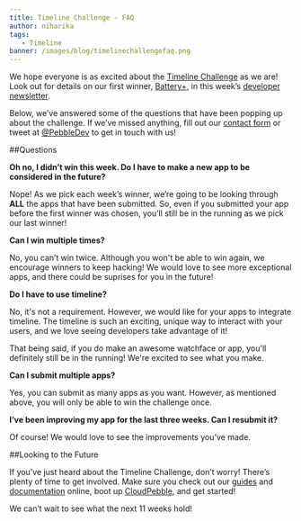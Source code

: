 ```yaml
---
title: Timeline Challenge - FAQ
author: niharika
tags:
   - Timeline
banner: /images/blog/timelinechallengefaq.png
---
```


We hope everyone is as excited about the
[Timeline Challenge](/blog/2015/04/14/the-timeline-challenge-is-live/)
 as we are! Look out for details on our first winner,
[Battery+](https://apps.getpebble.com/applications/55197642d6fa6f2633000092),
in this week’s [developer newsletter](http://pbl.io/devnewsletter).

Below, we’ve answered some of the questions that have been popping up
about the challenge. If we’ve missed anything, fill out our
[contact form](/contact/) or tweet at [@PebbleDev](https://twitter.com/PebbleDev)
 to get in touch with us!




##Questions

**Oh no, I didn’t win this week. Do I have to make a new app to be considered
in the future?**

Nope! As we pick each week’s winner, we’re going to be looking through **ALL**
the apps that have been submitted. So, even if you submitted your app before
the first winner was chosen, you’ll still be in the running as we pick our last winner!

**Can I win multiple times?**

No, you can’t win twice. Although you won't be able to win again,
we encourage winners to keep hacking! We would love to see more exceptional apps, and
there could be suprises for you in the future!

**Do I have to use timeline?**

No, it's not a requirement. However, we would like for your apps to integrate timeline. The
timeline is such an exciting, unique way to interact with your users, and we love seeing
developers take advantage of it!

That being said, if you do make an awesome watchface or app, you'll definitely still be in
the running! We're excited to see what you make.  

**Can I submit multiple apps?**

Yes, you can submit as many apps as you want. However, as mentioned above,
you will only be able to win the challenge once.

**I’ve been improving my app for the last three weeks. Can I resubmit it?**

Of course! We would love to see the improvements you’ve made.

##Looking to the Future

If you’ve just heard about the Timeline Challenge, don’t worry! There’s plenty
of time to get involved. Make sure you check out our [guides](/guides/) and
[documentation](/docs) online, boot up [CloudPebble](https://cloudpebble.net/),
and get started!

We can’t wait to see what the next 11 weeks hold!
